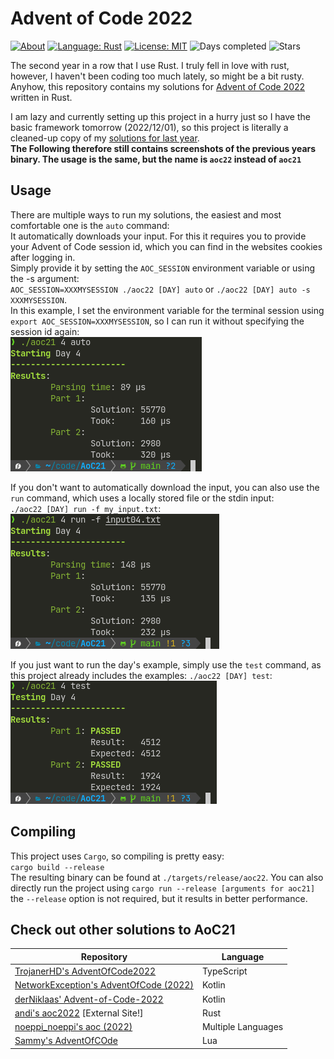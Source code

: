 # Advent of Code 2022

[![About](https://img.shields.io/badge/Advent%20of%20Code-2022-brightgreen?style=flat-square)](https://adventofcode.com/2021/about)
[![Language: Rust](https://img.shields.io/badge/Language-Rust-orange.svg?style=flat-square)](https://en.wikipedia.org/wiki/Rust_(programming_language))
[![License: MIT](https://img.shields.io/badge/License-MIT-blue.svg?style=flat-square)](https://mit-license.org/)
![Days completed](https://img.shields.io/badge/Days%20completed-14-red?style=flat-square)
![Stars](https://img.shields.io/badge/Stars-28-yellow?style=flat-square)

The second year in a row that I use Rust. I truly fell in love with rust, however, I haven't been coding too much lately, so might be a bit rusty.  
Anyhow, this repository contains my solutions for [Advent of Code 2022](https://adventofcode.com/2022/) written in Rust.

I am lazy and currently setting up this project in a hurry just so I have the basic framework tomorrow (2022/12/01), so this project is literally a cleaned-up copy of my [solutions for last year](https://github.com/LeMoonStar/AoC21).  
**The Following therefore still contains screenshots of the previous years binary. The usage is the same, but the name is `aoc22` instead of `aoc21`**

## Usage

There are multiple ways to run my solutions, the easiest and most comfortable one is the `auto` command:  
It automatically downloads your input. For this it requires you to provide your Advent of Code session id, which you can find in the websites cookies after logging in.  
Simply provide it by setting the `AOC_SESSION` environment variable or using the -s argument:  
`AOC_SESSION=XXXMYSESSION ./aoc22 [DAY] auto` or `./aoc22 [DAY] auto -s XXXMYSESSION`.  
In this example, I set the environment variable for the terminal session using `export AOC_SESSION=XXXMYSESSION`, so I can run it without specifying the session id again:  
![auto command in action](./images/auto.png)  

If you don't want to automatically download the input, you can also use the `run` command, which uses a locally stored file or the stdin input:  
`./aoc22 [DAY] run -f my_input.txt`:  
![run command in action](./images/run.png)  

If you just want to run the day's example, simply use the `test` command, as this project already includes the examples:
`./aoc22 [DAY] test`:  
![test command in action](./images/test.png)  

## Compiling

This project uses `Cargo`, so compiling is pretty easy:  
`cargo build --release`  
The resulting binary can be found at `./targets/release/aoc22`. You can also directly run the project using `cargo run --release [arguments for aoc21]`  
the `--release` option is not required, but it results in better performance.

## Check out other solutions to AoC21

| Repository                                                                                           | Language                                |
|------------------------------------------------------------------------------------------------------|-----------------------------------------|
| [TrojanerHD's AdventOfCode2022](https://github.com/TrojanerHD/AdventofCode2022)                      | TypeScript                              |
| [NetworkException's AdventOfCode (2022)](https://github.com/networkException/AdventOfCode/tree/2022) | Kotlin                                  |
| [derNiklaas' Advent-of-Code-2022](https://github.com/derNiklaas/Advent-of-Code-2022)                 | Kotlin                                  |
| [andi's aoc2022](https://git.schmarrn.dev/andi/aoc2022/) [External Site!]                            | Rust                                    |
| [noeppi_noeppi's aoc (2022)](https://github.com/noeppi-noeppi/aoc/tree/master/2022)                  | Multiple Languages                      |
| [Sammy's AdventOfCOde](https://github.com/1Turtle/AdventOfCode)                                      | Lua                                     |
